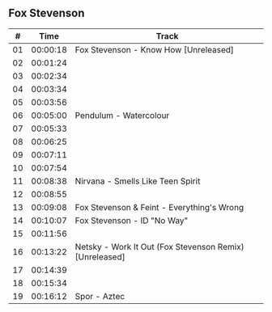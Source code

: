 ## Fox Stevenson

| \#  | Time     | Track                                                                              |
| --- | -------- | ---------------------------------------------------------------------------------- |
| 01  | 00:00:18 | Fox Stevenson - Know How [Unreleased] |
| 02  | 00:01:24 |  |
| 03  | 00:02:34 |  |
| 04  | 00:03:34 |  |
| 05  | 00:03:56 |  |
| 06  | 00:05:00 | Pendulum - Watercolour |
| 07  | 00:05:33 |  |
| 08  | 00:06:25 |  |
| 09  | 00:07:11 |  |
| 10  | 00:07:54 |  |
| 11  | 00:08:38 | Nirvana - Smells Like Teen Spirit |
| 12  | 00:08:55 |  |
| 13  | 00:09:08 | Fox Stevenson & Feint - Everything's Wrong |
| 14  | 00:10:07 | Fox Stevenson - ID "No Way" |
| 15  | 00:11:56 |  |
| 16  | 00:13:22 | Netsky - Work It Out (Fox Stevenson Remix) [Unreleased] |
| 17  | 00:14:39 |  |
| 18  | 00:15:34 |  |
| 19  | 00:16:12 | Spor - Aztec |

